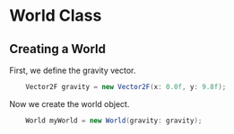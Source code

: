 # World Class

## Creating a World

First, we define the gravity vector.

```csharp
    Vector2F gravity = new Vector2F(x: 0.0f, y: 9.8f);
```

Now we create the world object.

```csharp
    World myWorld = new World(gravity: gravity);
```